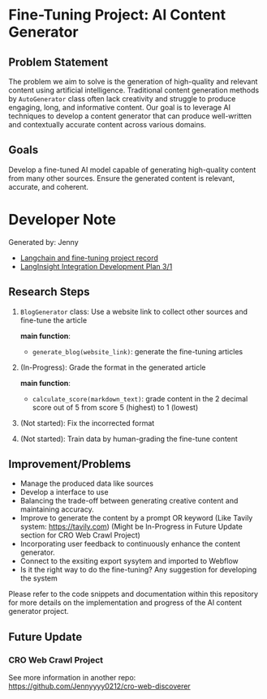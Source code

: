 # Fine-Tuning Project: AI Content Generator

## Problem Statement
The problem we aim to solve is the generation of high-quality and relevant content using artificial intelligence. Traditional content generation methods by `AutoGenerator` class often lack creativity and struggle to produce engaging, long, and informative content. Our goal is to leverage AI techniques to develop a content generator that can produce well-written and contextually accurate content across various domains.

## Goals
Develop a fine-tuned AI model capable of generating high-quality content from many other sources. Ensure the generated content is relevant, accurate, and coherent. 

# Developer Note
Generated by: Jenny

- [Langchain and fine-tuning project record](https://abconvert.atlassian.net/wiki/x/CwCUAw)
- [LangInsight Integration Development Plan 3/1](https://abconvert.atlassian.net/wiki/x/AYBlB)

## Research Steps
1. `BlogGenerator` class: Use a website link to collect other sources and fine-tune the article

    **main function**: 
    - `generate_blog(website_link)`: generate the fine-tuning articles
2. (In-Progress): Grade the format in the generated article

    **main function**: 
    - `calculate_score(markdown_text)`: grade content in the 2 decimal score out of 5  from score 5 (highest) to 1 (lowest)

3. (Not started): Fix the incorrected format
4. (Not started): Train data by human-grading the fine-tune content

## Improvement/Problems
- Manage the produced data like sources
- Develop a interface to use
- Balancing the trade-off between generating creative content and maintaining accuracy.
- Improve to generate the content by a prompt OR keyword (Like Tavily system: https://tavily.com) (Might be In-Progress in Future Update section for CRO Web Crawl Project) 
- Incorporating user feedback to continuously enhance the content generator.
- Connect to the exsiting export sysytem and imported to Webflow
- Is it the right way to do the fine-tuning? Any suggestion for developing the system 

Please refer to the code snippets and documentation within this repository for more details on the implementation and progress of the AI content generator project.

## Future Update
### CRO Web Crawl Project
See more information in another repo: https://github.com/Jennyyyy0212/cro-web-discoverer